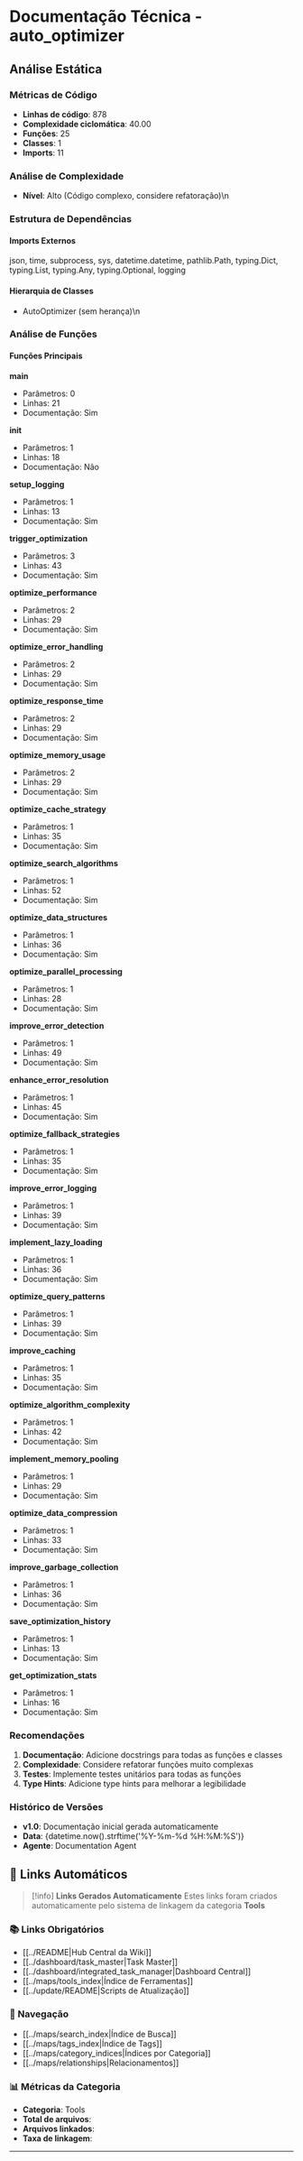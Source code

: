 # Documentação Técnica - auto_optimizer

## Análise Estática

### Métricas de Código
- **Linhas de código**: 878
- **Complexidade ciclomática**: 40.00
- **Funções**: 25
- **Classes**: 1
- **Imports**: 11

### Análise de Complexidade
- **Nível**: Alto (Código complexo, considere refatoração)\n
### Estrutura de Dependências

#### Imports Externos
json, time, subprocess, sys, datetime.datetime, pathlib.Path, typing.Dict, typing.List, typing.Any, typing.Optional, logging

#### Hierarquia de Classes
- AutoOptimizer (sem herança)\n
### Análise de Funções

#### Funções Principais
**main**
- Parâmetros: 0
- Linhas: 21
- Documentação: Sim

**__init__**
- Parâmetros: 1
- Linhas: 18
- Documentação: Não

**setup_logging**
- Parâmetros: 1
- Linhas: 13
- Documentação: Sim

**trigger_optimization**
- Parâmetros: 3
- Linhas: 43
- Documentação: Sim

**optimize_performance**
- Parâmetros: 2
- Linhas: 29
- Documentação: Sim

**optimize_error_handling**
- Parâmetros: 2
- Linhas: 29
- Documentação: Sim

**optimize_response_time**
- Parâmetros: 2
- Linhas: 29
- Documentação: Sim

**optimize_memory_usage**
- Parâmetros: 2
- Linhas: 29
- Documentação: Sim

**optimize_cache_strategy**
- Parâmetros: 1
- Linhas: 35
- Documentação: Sim

**optimize_search_algorithms**
- Parâmetros: 1
- Linhas: 52
- Documentação: Sim

**optimize_data_structures**
- Parâmetros: 1
- Linhas: 36
- Documentação: Sim

**optimize_parallel_processing**
- Parâmetros: 1
- Linhas: 28
- Documentação: Sim

**improve_error_detection**
- Parâmetros: 1
- Linhas: 49
- Documentação: Sim

**enhance_error_resolution**
- Parâmetros: 1
- Linhas: 45
- Documentação: Sim

**optimize_fallback_strategies**
- Parâmetros: 1
- Linhas: 35
- Documentação: Sim

**improve_error_logging**
- Parâmetros: 1
- Linhas: 39
- Documentação: Sim

**implement_lazy_loading**
- Parâmetros: 1
- Linhas: 36
- Documentação: Sim

**optimize_query_patterns**
- Parâmetros: 1
- Linhas: 39
- Documentação: Sim

**improve_caching**
- Parâmetros: 1
- Linhas: 35
- Documentação: Sim

**optimize_algorithm_complexity**
- Parâmetros: 1
- Linhas: 42
- Documentação: Sim

**implement_memory_pooling**
- Parâmetros: 1
- Linhas: 29
- Documentação: Sim

**optimize_data_compression**
- Parâmetros: 1
- Linhas: 33
- Documentação: Sim

**improve_garbage_collection**
- Parâmetros: 1
- Linhas: 36
- Documentação: Sim

**save_optimization_history**
- Parâmetros: 1
- Linhas: 13
- Documentação: Sim

**get_optimization_stats**
- Parâmetros: 1
- Linhas: 16
- Documentação: Sim

### Recomendações

1. **Documentação**: Adicione docstrings para todas as funções e classes
2. **Complexidade**: Considere refatorar funções muito complexas
3. **Testes**: Implemente testes unitários para todas as funções
4. **Type Hints**: Adicione type hints para melhorar a legibilidade

### Histórico de Versões

- **v1.0**: Documentação inicial gerada automaticamente
- **Data**: {datetime.now().strftime('%Y-%m-%d %H:%M:%S')}
- **Agente**: Documentation Agent


## 🔗 **Links Automáticos**

> [!info] **Links Gerados Automaticamente**
> Estes links foram criados automaticamente pelo sistema de linkagem da categoria **Tools**

### **📚 Links Obrigatórios**
- [[../README|Hub Central da Wiki]]
- [[../dashboard/task_master|Task Master]]
- [[../dashboard/integrated_task_manager|Dashboard Central]]
- [[../maps/tools_index|Índice de Ferramentas]]
- [[../update/README|Scripts de Atualização]]

### **🧭 Navegação**
- [[../maps/search_index|Índice de Busca]]
- [[../maps/tags_index|Índice de Tags]]
- [[../maps/category_indices|Índices por Categoria]]
- [[../maps/relationships|Relacionamentos]]

### **📊 Métricas da Categoria**
- **Categoria**: Tools
- **Total de arquivos**: <!-- Contador automático -->
- **Arquivos linkados**: <!-- Contador automático -->
- **Taxa de linkagem**: <!-- Percentual automático -->

---

